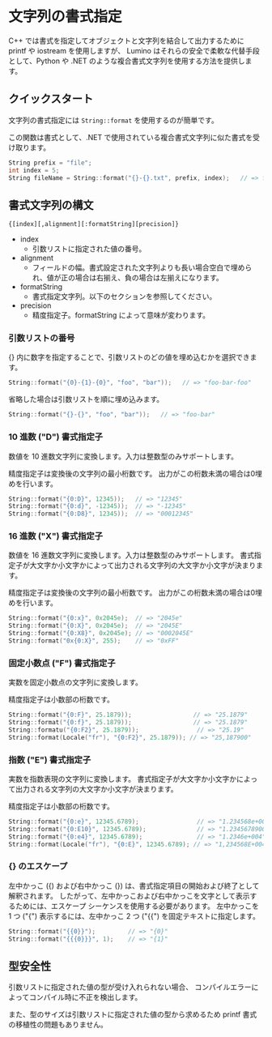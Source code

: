 文字列の書式指定
==========
C++ では書式を指定してオブジェクトと文字列を結合して出力するために printf や iostream を使用しますが、
Lumino はそれらの安全で柔軟な代替手段として、Python や .NET のような複合書式文字列を使用する方法を提供します。


クイックスタート
----------
文字列の書式指定には `String::format` を使用するのが簡単です。

この関数は書式として、.NET で使用されている複合書式文字列に似た書式を受け取ります。

```cpp
String prefix = "file";
int index = 5;
String fileName = String::format("{}-{}.txt", prefix, index);   // => file-5.txt
```


書式文字列の構文
----------
```
{[index][,alignment][:formatString][precision]}
```
* index
    * 引数リストに指定された値の番号。
* alignment
    * フィールドの幅。書式設定された文字列よりも長い場合空白で埋められ、値が正の場合は右揃え、負の場合は左揃えになります。
* formatString
    * 書式指定文字列。以下のセクションを参照してください。
* precision
    * 精度指定子。formatString によって意味が変わります。


### 引数リストの番号

{} 内に数字を指定することで、引数リストのどの値を埋め込むかを選択できます。

```cpp
String::format("{0}-{1}-{0}", "foo", "bar"));   // => "foo-bar-foo"
```

省略した場合は引数リストを順に埋め込みます。

```cpp
String::format("{}-{}", "foo", "bar"));   // => "foo-bar"
```

### 10 進数 ("D") 書式指定子

数値を 10 進数文字列に変換します。入力は整数型のみサポートします。

精度指定子は変換後の文字列の最小桁数です。
出力がこの桁数未満の場合は0埋めを行います。

```cpp
String::format("{0:D}", 12345));   // => "12345"
String::format("{0:d}", -12345));  // => "-12345"
String::format("{0:D8}", 12345));  // => "00012345"
```

### 16 進数 ("X") 書式指定子

数値を 16 進数文字列に変換します。入力は整数型のみサポートします。
書式指定子が大文字か小文字かによって出力される文字列の大文字か小文字が決まります。

精度指定子は変換後の文字列の最小桁数です。
出力がこの桁数未満の場合は0埋めを行います。

```cpp
String::format("{0:x}", 0x2045e);  // => "2045e"
String::format("{0:X}", 0x2045e);  // => "2045E"
String::format("{0:X8}", 0x2045e); // => "0002045E"
String::format("0x{0:X}", 255);    // => "0xFF"
```

### 固定小数点 ("F") 書式指定子

実数を固定小数点の文字列に変換します。

精度指定子は小数部の桁数です。

```cpp
String::format("{0:F}", 25.1879));                 // => "25.1879"
String::format("{0:f}", 25.1879));                 // => "25.1879"
String::formatu("{0:F2}", 25.1879));                // => "25.19"
String::format(Locale("fr"), "{0:F2}", 25.1879)); // => "25,187900"
```


### 指数 ("E") 書式指定子

実数を指数表現の文字列に変換します。
書式指定子が大文字か小文字かによって出力される文字列の大文字か小文字が決まります。

精度指定子は小数部の桁数です。

```cpp
String::format("{0:e}", 12345.6789);                // => "1.234568e+004"
String::format("{0:E10}", 12345.6789);              // => "1.2345678900E+004"
String::format("{0:e4}", 12345.6789);               // => "1.2346e+004"
String::format(Locale("fr"), "{0:E}", 12345.6789); // => "1,234568E+004"
```


### {} のエスケープ

左中かっこ ({) および右中かっこ (}) は、書式指定項目の開始および終了として解釈されます。
したがって、左中かっこおよび右中かっこを文字として表示するためには、エスケープ シーケンスを使用する必要があります。
左中かっこを 1 つ ("{") 表示するには、左中かっこ 2 つ ("{{") を固定テキストに指定します。

```cpp
String::format("{{0}}");         // => "{0}"
String::format("{{{0}}}", 1);    // => "{1}"
```


型安全性
----------

引数リストに指定された値の型が受け入れられない場合、 コンパイルエラーによってコンパイル時に不正を検出します。

また、型のサイズは引数リストに指定された値の型から求めるため printf 書式の移植性の問題もありません。
